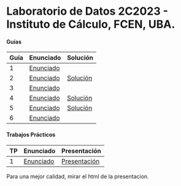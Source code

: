 # Laboratorio de Datos 2C2023 - Instituto de Cálculo, FCEN, UBA.

#### Guías
| Guía  | Enunciado | Solución |
|-------|-----------|----------|
| 1  | [Enunciado](https://github.com/arielbakal/uba_ldd/blob/main/guias/1/guia1.pdf) |  |
| 2  | [Enunciado](https://github.com/arielbakal/uba_ldd/blob/main/guias/2/guia2.pdf) | [Solución](https://github.com/arielbakal/uba_ldd/blob/main/guias/2/guia2.R) |
| 3  | [Enunciado](https://github.com/arielbakal/uba_ldd/blob/main/guias/3/guia3.pdf) |  |
| 4  | [Enunciado](https://github.com/arielbakal/uba_ldd/blob/main/guias/4/guia4.pdf) | [Solución](https://github.com/arielbakal/uba_ldd/blob/main/guias/4/guia4.R) |
| 5  | [Enunciado](https://github.com/arielbakal/uba_ldd/blob/main/guias/5/guia5.pdf) | [Solución](https://github.com/arielbakal/uba_ldd/blob/main/guias/5/guia5.R) |
| 6  | [Enunciado](https://github.com/arielbakal/uba_ldd/blob/main/guias/6/guia6.pdf) |  |

#### Trabajos Prácticos
| TP | Enunciado | Presentación |
|----|-----------|----------|
| 1  | [Enunciado](https://github.com/arielbakal/uba_ldd/blob/main/tps/tp1/enunciado.pdf) | [Presentación](https://github.com/arielbakal/uba_ldd/blob/main/tps/tp1/Presentacion.pdf) |

Para una mejor calidad, mirar el html de la presentacion.
